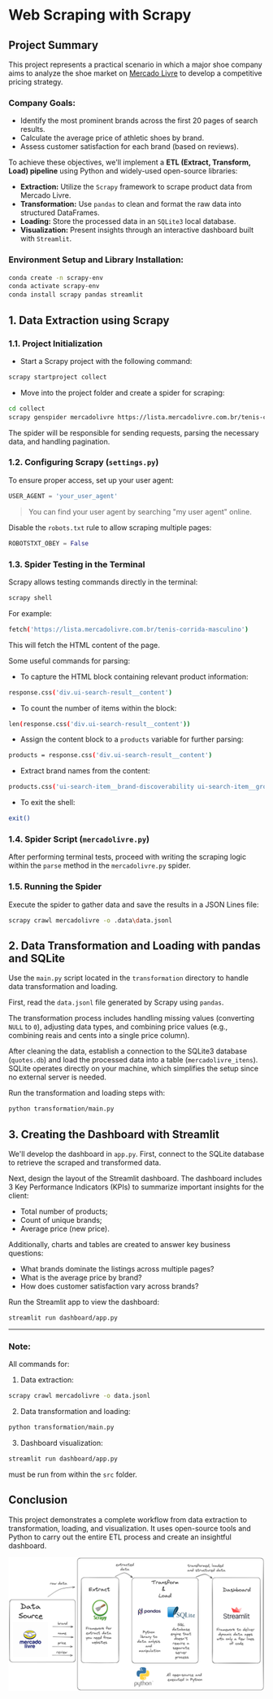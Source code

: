 # Web Scraping with Scrapy

## Project Summary

This project represents a practical scenario in which a major shoe company aims to analyze the shoe market on [Mercado Livre](https://lista.mercadolivre.com.br/tenis-corrida-masculino) to develop a competitive pricing strategy.

### **Company Goals:**

- Identify the most prominent brands across the first 20 pages of search results.
- Calculate the average price of athletic shoes by brand.
- Assess customer satisfaction for each brand (based on reviews).

To achieve these objectives, we'll implement a **ETL (Extract, Transform, Load) pipeline** using Python and widely-used open-source libraries:

- **Extraction:** Utilize the `Scrapy` framework to scrape product data from Mercado Livre.
- **Transformation:** Use `pandas` to clean and format the raw data into structured DataFrames.
- **Loading:** Store the processed data in an `SQLite3` local database.
- **Visualization:** Present insights through an interactive dashboard built with `Streamlit`.

### **Environment Setup and Library Installation:**
```bash
conda create -n scrapy-env
conda activate scrapy-env
conda install scrapy pandas streamlit
```

## 1. Data Extraction using Scrapy

### **1.1. Project Initialization**

- Start a Scrapy project with the following command:
```bash
scrapy startproject collect
```

- Move into the project folder and create a spider for scraping:
```bash
cd collect
scrapy genspider mercadolivre https://lista.mercadolivre.com.br/tenis-corrida-masculino
```

The spider will be responsible for sending requests, parsing the necessary data, and handling pagination.

### **1.2. Configuring Scrapy (`settings.py`)**

To ensure proper access, set up your user agent:
```python
USER_AGENT = 'your_user_agent'
```
>You can find your user agent by searching "my user agent" online.

Disable the `robots.txt` rule to allow scraping multiple pages:
```python
ROBOTSTXT_OBEY = False
```

### **1.3. Spider Testing in the Terminal**

Scrapy allows testing commands directly in the terminal:
```bash
scrapy shell
```

For example:
```bash
fetch('https://lista.mercadolivre.com.br/tenis-corrida-masculino')
```
This will fetch the HTML content of the page.

Some useful commands for parsing:
- To capture the HTML block containing relevant product information:
```bash
response.css('div.ui-search-result__content')
```

- To count the number of items within the block:
```bash
len(response.css('div.ui-search-result__content'))
```

- Assign the content block to a `products` variable for further parsing:
```bash
products = response.css('div.ui-search-result__content')
```

- Extract brand names from the content:
```bash
products.css('ui-search-item__brand-discoverability ui-search-item__group__element::text').get()
```

- To exit the shell:
```bash
exit()
```

### **1.4. Spider Script (`mercadolivre.py`)**

After performing terminal tests, proceed with writing the scraping logic within the `parse` method in the `mercadolivre.py` spider.

### **1.5. Running the Spider**

Execute the spider to gather data and save the results in a JSON Lines file:
```bash
scrapy crawl mercadolivre -o .data\data.jsonl
```

## 2. Data Transformation and Loading with pandas and SQLite

Use the `main.py` script located in the `transformation` directory to handle data transformation and loading.

First, read the `data.jsonl` file generated by Scrapy using `pandas`.

The transformation process includes handling missing values (converting `NULL` to `0`), adjusting data types, and combining price values (e.g., combining reais and cents into a single price column).

After cleaning the data, establish a connection to the SQLite3 database (`quotes.db`) and load the processed data into a table (`mercadolivre_itens`). SQLite operates directly on your machine, which simplifies the setup since no external server is needed.

Run the transformation and loading steps with:
```bash
python transformation/main.py
```

## 3. Creating the Dashboard with Streamlit

We'll develop the dashboard in `app.py`. First, connect to the SQLite database to retrieve the scraped and transformed data.

Next, design the layout of the Streamlit dashboard. The dashboard includes 3 Key Performance Indicators (KPIs) to summarize important insights for the client:
- Total number of products;
- Count of unique brands;
- Average price (new price).

Additionally, charts and tables are created to answer key business questions:
- What brands dominate the listings across multiple pages?
- What is the average price by brand?
- How does customer satisfaction vary across brands?

Run the Streamlit app to view the dashboard:
```bash
streamlit run dashboard/app.py
```

---

### **Note:**

All commands for:

1. Data extraction:
```bash
scrapy crawl mercadolivre -o data.jsonl
```
2. Data transformation and loading:
```bash
python transformation/main.py
```
3. Dashboard visualization:
```bash
streamlit run dashboard/app.py
```
must be run from within the `src` folder.

## Conclusion

This project demonstrates a complete workflow from data extraction to transformation, loading, and visualization. It uses open-source tools and Python to carry out the entire ETL process and create an insightful dashboard.

![Tools used in the project](workflow.png)
